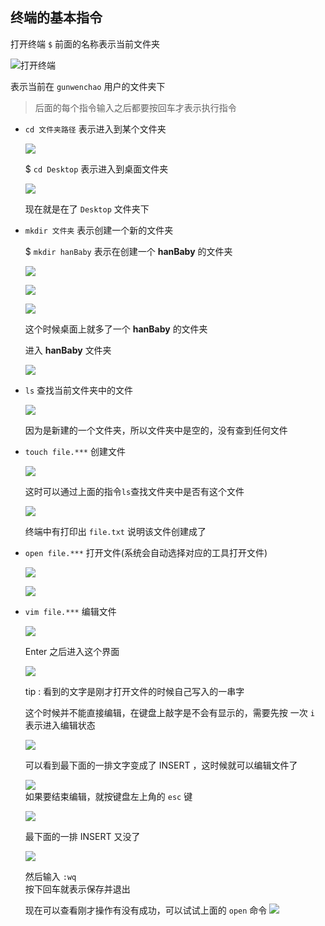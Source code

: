 ## 终端的基本指令

打开终端 `$` 前面的名称表示当前文件夹

![打开终端](https://github.com/wenchao8023/FFmpegGet/blob/master/imgs/hanBaby/snp1.png)

表示当前在 `gunwenchao` 用户的文件夹下

> 后面的每个指令输入之后都要按回车才表示执行指令

* `cd 文件夹路径` 表示进入到某个文件夹
	
	![](https://github.com/wenchao8023/FFmpegGet/blob/master/imgs/hanBaby/snp2.png)
	
	$ `cd Desktop` 表示进入到桌面文件夹
	
	![](https://github.com/wenchao8023/FFmpegGet/blob/master/imgs/hanBaby/snp3.png)
	
	现在就是在了 `Desktop` 文件夹下
	
* `mkdir 文件夹` 表示创建一个新的文件夹

	$ `mkdir hanBaby` 表示在创建一个 **hanBaby** 的文件夹
	
	![](https://github.com/wenchao8023/FFmpegGet/blob/master/imgs/hanBaby/snp4.png)
	
	![](https://github.com/wenchao8023/FFmpegGet/blob/master/imgs/hanBaby/snp5.png)
		
	![](https://github.com/wenchao8023/FFmpegGet/blob/master/imgs/hanBaby/snp6.png)
	
	这个时候桌面上就多了一个 **hanBaby** 的文件夹
	
	进入 **hanBaby** 文件夹
	
	![](https://github.com/wenchao8023/FFmpegGet/blob/master/imgs/hanBaby/snp7.png)
	
* `ls` 查找当前文件夹中的文件

	![](https://github.com/wenchao8023/FFmpegGet/blob/master/imgs/hanBaby/snp8.png)
	
	因为是新建的一个文件夹，所以文件夹中是空的，没有查到任何文件
	
* `touch file.***` 创建文件

	![](https://github.com/wenchao8023/FFmpegGet/blob/master/imgs/hanBaby/snp9.png)
	
	这时可以通过上面的指令`ls`查找文件夹中是否有这个文件
	
	![](https://github.com/wenchao8023/FFmpegGet/blob/master/imgs/hanBaby/snp10.png)
	
	终端中有打印出 `file.txt` 说明该文件创建成了
	
* `open file.***` 打开文件(系统会自动选择对应的工具打开文件)
	
	![](https://github.com/wenchao8023/FFmpegGet/blob/master/imgs/hanBaby/snp11.png)
	
	![](https://github.com/wenchao8023/FFmpegGet/blob/master/imgs/hanBaby/snp12.png)
	
* `vim file.***` 编辑文件

	![](https://github.com/wenchao8023/FFmpegGet/blob/master/imgs/hanBaby/snp13.png)
	
	Enter 之后进入这个界面
	
	![](https://github.com/wenchao8023/FFmpegGet/blob/master/imgs/hanBaby/snp14.png)
	
	tip : 看到的文字是刚才打开文件的时候自己写入的一串字
	
	这个时候并不能直接编辑，在键盘上敲字是不会有显示的，需要先按 一次 `i` 表示进入编辑状态
	
	![](https://github.com/wenchao8023/FFmpegGet/blob/master/imgs/hanBaby/snp15.png)
	
	可以看到最下面的一排文字变成了 	INSERT ，这时候就可以编辑文件了
	
	![](https://github.com/wenchao8023/FFmpegGet/blob/master/imgs/hanBaby/snp16.png)	
	如果要结束编辑，就按键盘左上角的 `esc` 键
	
	![](https://github.com/wenchao8023/FFmpegGet/blob/master/imgs/hanBaby/snp17.png)
	
	最下面的一排 INSERT 又没了
	
	![](https://github.com/wenchao8023/FFmpegGet/blob/master/imgs/hanBaby/snp18.png)
	
	然后输入 `:wq`	
	按下回车就表示保存并退出
	
	现在可以查看刚才操作有没有成功，可以试试上面的 `open` 命令
	![](https://github.com/wenchao8023/FFmpegGet/blob/master/imgs/hanBaby/snp19.png)
